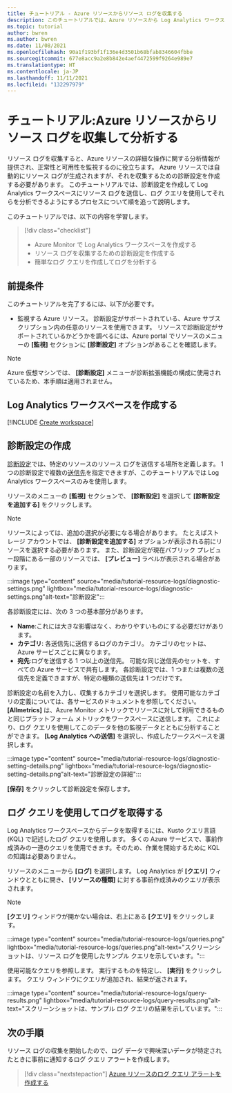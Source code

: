 ```yaml
---
title: チュートリアル - Azure リソースからリソース ログを収集する
description: このチュートリアルでは、Azure リソースから Log Analytics ワークスペースにリソース ログが送信されるように診断設定を構成します。ワークスペースでは、ログ クエリを使用してログを分析できます。
ms.topic: tutorial
author: bwren
ms.author: bwren
ms.date: 11/08/2021
ms.openlocfilehash: 90a1f193bf1f136e4d3501b68bfab8346604fbbe
ms.sourcegitcommit: 677e8acc9a2e8b842e4aef4472599f9264e989e7
ms.translationtype: HT
ms.contentlocale: ja-JP
ms.lasthandoff: 11/11/2021
ms.locfileid: "132297979"
---
```

# <a name="tutorial-collect-and-analyze-resource-logs-from-an-azure-resource"></a>チュートリアル:Azure リソースからリソース ログを収集して分析する
リソース ログを収集すると、Azure リソースの詳細な操作に関する分析情報が提供され、正常性と可用性を監視するのに役立ちます。 Azure リソースでは自動的にリソース ログが生成されますが、それを収集するための診断設定を作成する必要があります。 このチュートリアルでは、診断設定を作成して Log Analytics ワークスペースにリソース ログを送信し、ログ クエリを使用してそれらを分析できるようにするプロセスについて順を追って説明します。

このチュートリアルでは、以下の内容を学習します。

> [!div class="checklist"]
> * Azure Monitor で Log Analytics ワークスペースを作成する
> * リソース ログを収集するための診断設定を作成する 
> * 簡単なログ クエリを作成してログを分析する


## <a name="prerequisites"></a>前提条件

このチュートリアルを完了するには、以下が必要です。 

- 監視する Azure リソース。 診断設定がサポートされている、Azure サブスクリプション内の任意のリソースを使用できます。 リソースで診断設定がサポートされているかどうかを調べるには、Azure portal でリソースのメニューの **[監視]** セクションに **[診断設定]** オプションがあることを確認します。


> [!NOTE]
> Azure 仮想マシンでは、 **[診断設定]** メニューが診断拡張機能の構成に使用されているため、本手順は適用されません。

## <a name="create-a-log-analytics-workspace"></a>Log Analytics ワークスペースを作成する
[!INCLUDE [Create workspace](../../../includes/azure-monitor-tutorial-workspace.md)]

## <a name="create-a-diagnostic-setting"></a>診断設定の作成
[診断設定](../essentials/diagnostic-settings.md)では、特定のリソースのリソース ログを送信する場所を定義します。 1 つの診断設定で複数の[送信先](../essentials/diagnostic-settings.md#destinations)を指定できますが、このチュートリアルでは Log Analytics ワークスペースのみを使用します。

リソースのメニューの **[監視]** セクションで、 **[診断設定]** を選択して **[診断設定を追加する]** をクリックします。

> [!NOTE]
> リソースによっては、追加の選択が必要になる場合があります。 たとえばストレージ アカウントでは、 **[診断設定を追加する]** オプションが表示される前にリソースを選択する必要があります。 また、診断設定が現在パブリック プレビュー段階にある一部のリソースでは、 **[プレビュー]** ラベルが表示される場合があります。

:::image type="content" source="media/tutorial-resource-logs/diagnostic-settings.png" lightbox="media/tutorial-resource-logs/diagnostic-settings.png"alt-text="診断設定":::


各診断設定には、次の 3 つの基本部分があります。
 
   - **Name**:これには大きな影響はなく、わかりやすいものにする必要だけがあります。
   - **カテゴリ**: 各送信先に送信するログのカテゴリ。 カテゴリのセットは、Azure サービスごとに異なります。
   - **宛先**:ログを送信する 1 つ以上の送信先。 可能な同じ送信先のセットを、すべての Azure サービスで共有します。 各診断設定では、1 つまたは複数の送信先を定義できますが、特定の種類の送信先は 1 つだけです。 

診断設定の名前を入力し、収集するカテゴリを選択します。 使用可能なカテゴリの定義については、各サービスのドキュメントを参照してください。 **[Allmetrics]** は、Azure Monitor メトリックでリソースに対して利用できるものと同じプラットフォーム メトリックをワークスペースに送信します。 これにより、ログ クエリを使用してこのデータを他の監視データとともに分析することができます。 **[Log Analytics への送信]** を選択し、作成したワークスペースを選択します。 

:::image type="content" source="media/tutorial-resource-logs/diagnostic-setting-details.png" lightbox="media/tutorial-resource-logs/diagnostic-setting-details.png"alt-text="診断設定の詳細":::

**[保存]** をクリックして診断設定を保存します。

    
 
 ## <a name="use-a-log-query-to-retrieve-logs"></a>ログ クエリを使用してログを取得する
Log Analytics ワークスペースからデータを取得するには、Kusto クエリ言語 (KQL) で記述したログ クエリを使用します。 多くの Azure サービスで、事前作成済みの一連のクエリを使用できます。そのため、作業を開始するために KQL の知識は必要ありません。

リソースのメニューから **[ログ]** を選択します。 Log Analytics が **[クエリ]** ウィンドウとともに開き、 **[リソースの種類]** に対する事前作成済みのクエリが表示されます。 

> [!NOTE]
> **[クエリ]** ウィンドウが開かない場合は、右上にある **[クエリ]** をクリックします。 

:::image type="content" source="media/tutorial-resource-logs/queries.png" lightbox="media/tutorial-resource-logs/queries.png"alt-text="スクリーンショットは、リソース ログを使用したサンプル クエリを示しています。":::


使用可能なクエリを参照します。 実行するものを特定し、 **[実行]** をクリックします。 クエリ ウィンドウにクエリが追加され、結果が返されます。

:::image type="content" source="media/tutorial-resource-logs/query-results.png" lightbox="media/tutorial-resource-logs/query-results.png"alt-text="スクリーンショットは、サンプル ログ クエリの結果を示しています。":::

## <a name="next-steps"></a>次の手順
リソース ログの収集を開始したので、ログ データで興味深いデータが特定されたときに事前に通知するログ クエリ アラートを作成します。

> [!div class="nextstepaction"]
> [Azure リソースのログ クエリ アラートを作成する](../alerts/tutorial-log-alert.md)
